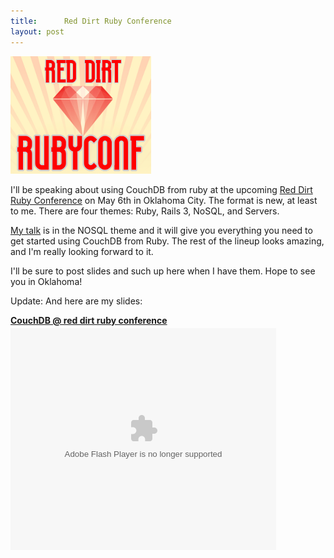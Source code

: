 ```yaml
---
title:      Red Dirt Ruby Conference
layout: post
---
```


![logo](/images/rdrc.png)

I'll be speaking about using CouchDB from ruby at the upcoming [Red Dirt Ruby Conference][rdrc] on May 6th in Oklahoma City. The format is new, at least to me. There are four themes: Ruby, Rails 3, NoSQL, and Servers.

[My talk][mytalk] is in the NOSQL theme and it will give you everything you need to get started using CouchDB from Ruby. The rest of the lineup looks amazing, and I'm really looking forward to it.

I'll be sure to post slides and such up here when I have them. Hope to see you in Oklahoma!

Update: And here are my slides:
<div style="width:425px" id="__ss_3996196"><strong style="display:block;margin:12px 0 4px"><a href="http://www.slideshare.net/leinweber/couchdb-red-dirt-ruby-conference" title="CouchDB @ red dirt ruby conference">CouchDB @ red dirt ruby conference</a></strong><object id="__sse3996196" width="425" height="355"><param name="movie" value="http://static.slidesharecdn.com/swf/ssplayer2.swf?doc=2010-05-06couchdbrubyandyounewcolor-100506112253-phpapp02&rel=0&stripped_title=couchdb-red-dirt-ruby-conference" /><param name="allowFullScreen" value="true"/><param name="allowScriptAccess" value="always"/><embed name="__sse3996196" src="http://static.slidesharecdn.com/swf/ssplayer2.swf?doc=2010-05-06couchdbrubyandyounewcolor-100506112253-phpapp02&rel=0&stripped_title=couchdb-red-dirt-ruby-conference" type="application/x-shockwave-flash" allowscriptaccess="always" allowfullscreen="true" width="425" height="355"></embed></object></div>

[rdrc]:http://reddirtrubyconf.com/
[mytalk]:http://reddirtrubyconf.com/presentation/detail/31
